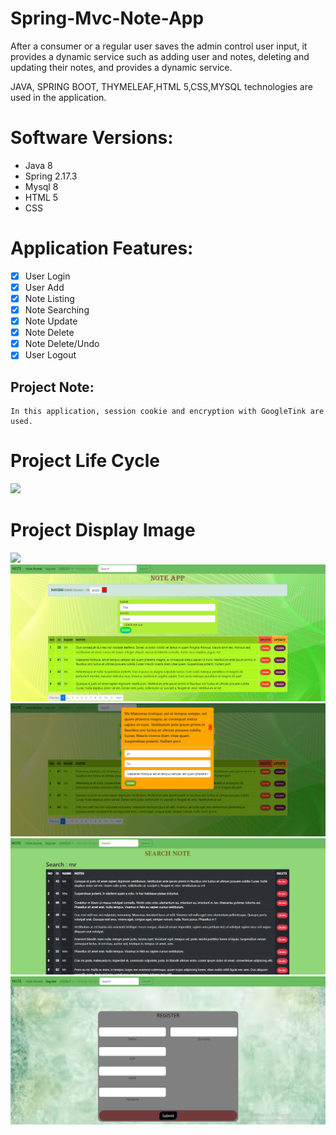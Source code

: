 # Spring-Mvc-Note-App
<p> 
After a consumer or a regular user saves the admin control user input, it provides a dynamic service such as adding user and notes, deleting and updating their notes, and provides a dynamic service.

JAVA, SPRING BOOT, THYMELEAF,HTML 5,CSS,MYSQL technologies are used in the application.
</p>

# Software Versions:
- Java 8
- Spring 2.17.3
- Mysql 8
- HTML 5
- CSS
    
# Application Features:
- [x] User Login
- [x] User Add
- [x] Note Listing
- [x] Note Searching
- [x] Note Update
- [x] Note Delete
- [x] Note Delete/Undo
- [x] User Logout  

## Project Note:
```
In this application, session cookie and encryption with GoogleTink are used.
```


# Project Life Cycle
<img src="USER-APP-FOTO/LOGİN.png" style="max-width:100%;">

# Project Display Image

<p>
<a>
    <img src="NOTE-APP/LOGİN.png" style="max-width:100%;"> 
</a>
    <a>
    <img src="NOTE-APP/TABLE.png" style="max-width:100%;"> 
</a>
       <a>
    <img src="NOTE-APP/UPDATE.png" style="max-width:100%;"> 
</a>
       <a >
    <img src="NOTE-APP/SEARCH.png" style="max-width:100%;"> 
</a>
       <a >
    <img src="NOTE-APP/REGISTER.png" style="max-width:100%;"> 
</a>
</p>
